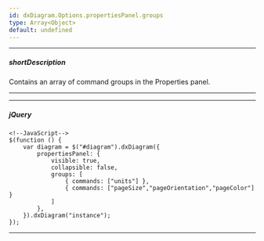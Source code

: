 ```yaml
---
id: dxDiagram.Options.propertiesPanel.groups
type: Array<Object>
default: undefined
---
```

---
##### shortDescription
Contains an array of command groups in the Properties panel.

---

---

##### jQuery  

    <!--JavaScript-->
    $(function () {
        var diagram = $("#diagram").dxDiagram({
            propertiesPanel: {
                visible: true,
                collapsible: false,
                groups: [
                    { commands: ["units"] },
                    { commands: ["pageSize","pageOrientation","pageColor"] }
                ]
            },
        }).dxDiagram("instance");
    });
    
---